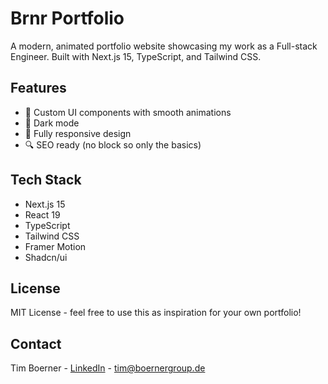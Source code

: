 # Brnr Portfolio

A modern, animated portfolio website showcasing my work as a Full-stack Engineer. Built with Next.js 15, TypeScript, and Tailwind CSS.

## Features

- 🎨 Custom UI components with smooth animations
- 🌙 Dark mode
- 📱 Fully responsive design
- 🔍 SEO ready (no block so only the basics)

## Tech Stack

- Next.js 15
- React 19
- TypeScript
- Tailwind CSS
- Framer Motion
- Shadcn/ui

## License

MIT License - feel free to use this as inspiration for your own portfolio!

## Contact

Tim Boerner - [LinkedIn](https://www.linkedin.com/in/tmbrnr/) - tim@boernergroup.de
